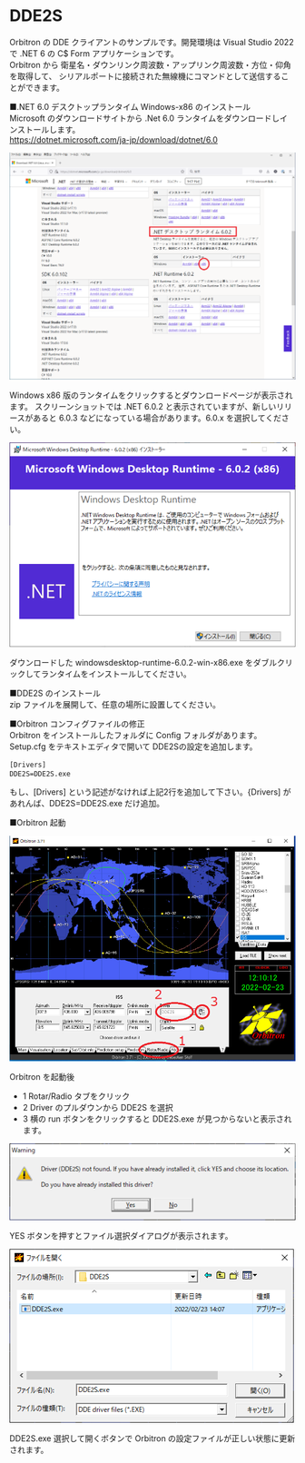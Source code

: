 # DDE2S

Orbitron の DDE クライアントのサンプルです。開発環境は Visual Studio 2022 で
.NET 6 の C$ Form アプリケーションです。  
Orbitron から 衛星名・ダウンリンク周波数・アップリンク周波数・方位・仰角を取得して、
シリアルポートに接続された無線機にコマンドとして送信することができます。

■.NET 6.0 デスクトップランタイム Windows-x86 のインストール  
Microsoft のダウンロードサイトから .Net 6.0 ランタイムをダウンロードしインストールします。    
https://dotnet.microsoft.com/ja-jp/download/dotnet/6.0  

![](https://github.com/ngc6589/DDE2S/blob/master/images/DDE2S-pict9.PNG)

Windows x86 版のランタイムをクリックするとダウンロードページが表示されます。
スクリーンショットでは .NET 6.0.2 と表示されていますが、新しいリリースがあると 6.0.3 などになっている場合があります。6.0.x を選択してください。

![](https://github.com/ngc6589/DDE2S/blob/master/images/DDE2S-pict8.PNG)

ダウンロードした windowsdesktop-runtime-6.0.2-win-x86.exe をダブルクリックしてランタイムをインストールしてください。

■DDE2S のインストール  
zip ファイルを展開して、任意の場所に設置してください。

■Orbitron コンフィグファイルの修正  
Orbitron をインストールしたフォルダに Config フォルダがあります。Setup.cfg をテキストエディタで開いて
DDE2Sの設定を追加します。

    [Drivers]  
    DDE2S=DDE2S.exe

もし、[Drivers] という記述がなければ上記2行を追加して下さい。{Drivers] があれんば、DDE2S=DDE2S.exe だけ追加。

■Orbitron 起動

![](https://github.com/ngc6589/DDE2S/blob/master/images/DDE2S-pict4.PNG)

Orbitron を起動後
- 1 Rotar/Radio タブをクリック
- 2 Driver のプルダウンから DDE2S を選択
- 3 横の run ボタンをクリックすると DDE2S.exe が見つからないと表示されます。

![](https://github.com/ngc6589/DDE2S/blob/master/images/DDE2S-pict10.PNG)

YES ボタンを押すとファイル選択ダイアログが表示されます。

![](https://github.com/ngc6589/DDE2S/blob/master/images/DDE2S-pict11.PNG)

DDE2S.exe 選択して開くボタンで Orbitron の設定ファイルが正しい状態に更新されます。




